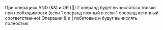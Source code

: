 При операциях AND (&&) и OR (||) 2 операнд будет вычисляться только при необходимости (если 1 операнд ложный и если 1 операнд истинный соответственно)
Операции & и | побитовые и будут вычислять полностью